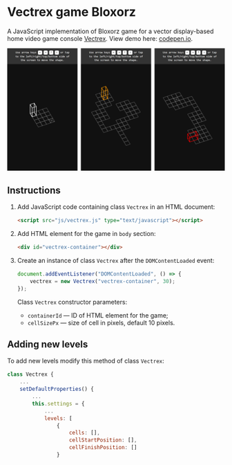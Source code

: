 # Vectrex game Bloxorz

A JavaScript implementation of Bloxorz game for a vector display-based home video game console [Vectrex](https://en.wikipedia.org/wiki/Vectrex). View demo here: [codepen.io](https://codepen.io/mnbond/pen/XJrZNjq).

![Screenshots](./screenshots/levels.png)

## Instructions

1. Add JavaScript code containing class `Vectrex` in an HTML document:

    ```html
    <script src="js/vectrex.js" type="text/javascript"></script>
    ```

2. Add HTML element for the game in `body` section:

    ```html
    <div id="vectrex-container"></div>
    ```

3. Сreate an instance of class `Vectrex` after the `DOMContentLoaded` event:

    ```js
    document.addEventListener("DOMContentLoaded", () => {
        vectrex = new Vectrex("vectrex-container", 30);
    });
    ```

    Class `Vectrex` constructor parameters:
    - `containerId` — ID of HTML element for the game;
    - `cellSizePx` — size of cell in pixels, default 10 pixels.

## Adding new levels

To add new levels modify this method of class `Vectrex`:
```js
class Vectrex {
    ...
    setDefaultProperties() {
        ...
        this.settings = {
            ...
            levels: [
                {
                    cells: [],
                    cellStartPosition: [],
                    cellFinishPosition: []
                }
```